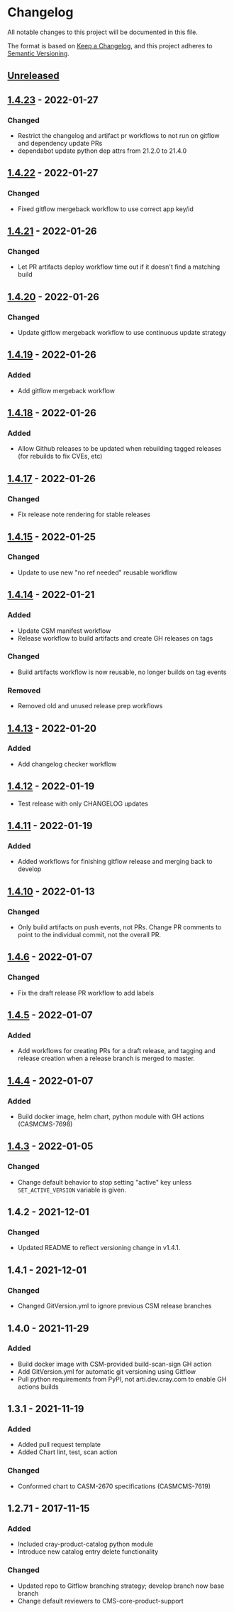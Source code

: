 # Changelog

All notable changes to this project will be documented in this file.

The format is based on [Keep a Changelog](https://keepachangelog.com/en/1.0.0/),
and this project adheres to [Semantic Versioning](https://semver.org/spec/v2.0.0.html).

## [Unreleased]

## [1.4.23] - 2022-01-27

### Changed

- Restrict the changelog and artifact pr workflows to not run on gitflow and
  dependency update PRs
- dependabot update python dep attrs from 21.2.0 to 21.4.0

## [1.4.22] - 2022-01-27

### Changed

- Fixed gitflow mergeback workflow to use correct app key/id

## [1.4.21] - 2022-01-26

### Changed

- Let PR artifacts deploy workflow time out if it doesn't find a matching build

## [1.4.20] - 2022-01-26

### Changed

- Update gitflow mergeback workflow to use continuous update strategy

## [1.4.19] - 2022-01-26

### Added

- Add gitflow mergeback workflow

## [1.4.18] - 2022-01-26

### Added

- Allow Github releases to be updated when rebuilding tagged releases
  (for rebuilds to fix CVEs, etc)

## [1.4.17] - 2022-01-26

### Changed

- Fix release note rendering for stable releases

## [1.4.15] - 2022-01-25

### Changed

- Update to use new "no ref needed" reusable workflow

## [1.4.14] - 2022-01-21

### Added

- Update CSM manifest workflow
- Release workflow to build artifacts and create GH releases on tags

### Changed

- Build artifacts workflow is now reusable, no longer builds on tag events

### Removed

- Removed old and unused release prep workflows

## [1.4.13] - 2022-01-20

### Added

- Add changelog checker workflow

## [1.4.12] - 2022-01-19

-   Test release with only CHANGELOG updates

## [1.4.11] - 2022-01-19

### Added

-   Added workflows for finishing gitflow release and merging back to develop

## [1.4.10] - 2022-01-13

### Changed

- Only build artifacts on push events, not PRs. Change PR comments to point to the individual commit, not the overall PR.

## [1.4.6] - 2022-01-07

### Changed

-   Fix the draft release PR workflow to add labels

## [1.4.5] - 2022-01-07

### Added

- Add workflows for creating PRs for a draft release, and tagging and release creation when a release branch is merged to master.

## [1.4.4] - 2022-01-07

### Added

- Build docker image, helm chart, python module with GH actions (CASMCMS-7698)

## [1.4.3] - 2022-01-05

### Changed

- Change default behavior to stop setting "active" key unless `SET_ACTIVE_VERSION` variable is given.

## 1.4.2 - 2021-12-01

### Changed

- Updated README to reflect versioning change in v1.4.1.

## 1.4.1 - 2021-12-01

### Changed

- Changed GitVersion.yml to ignore previous CSM release branches

## 1.4.0 - 2021-11-29

### Added

- Build docker image with CSM-provided build-scan-sign GH action
- Add GitVersion.yml for automatic git versioning using Gitflow
- Pull python requirements from PyPI, not arti.dev.cray.com to enable GH actions builds

## 1.3.1 - 2021-11-19

### Added

- Added pull request template
- Added Chart lint, test, scan action

### Changed

- Conformed chart to CASM-2670 specifications (CASMCMS-7619)

## 1.2.71 - 2017-11-15

### Added

- Included cray-product-catalog python module
- Introduce new catalog entry delete functionality

### Changed

- Updated repo to Gitflow branching strategy; develop branch now base branch
- Change default reviewers to CMS-core-product-support

[Unreleased]: https://github.com/Cray-HPE/cray-product-catalog/compare/1.4.23...HEAD

[1.4.23]: https://github.com/Cray-HPE/cray-product-catalog/compare/1.4.22...1.4.23

[1.4.22]: https://github.com/Cray-HPE/cray-product-catalog/compare/1.4.21...1.4.22

[1.4.21]: https://github.com/Cray-HPE/cray-product-catalog/compare/1.4.20...1.4.21

[1.4.20]: https://github.com/Cray-HPE/cray-product-catalog/compare/1.4.19...1.4.20

[1.4.19]: https://github.com/Cray-HPE/cray-product-catalog/compare/1.4.18...1.4.19

[1.4.18]: https://github.com/Cray-HPE/cray-product-catalog/compare/1.4.17...1.4.18

[1.4.17]: https://github.com/Cray-HPE/cray-product-catalog/compare/1.4.15...1.4.17

[1.4.15]: https://github.com/Cray-HPE/cray-product-catalog/compare/1.4.14...1.4.15

[1.4.14]: https://github.com/Cray-HPE/cray-product-catalog/compare/1.4.13...1.4.14

[1.4.13]: https://github.com/Cray-HPE/cray-product-catalog/compare/1.4.12...1.4.13

[1.4.12]: https://github.com/Cray-HPE/cray-product-catalog/compare/1.4.11...1.4.12

[1.4.11]: https://github.com/Cray-HPE/cray-product-catalog/compare/1.4.10...1.4.11

[1.4.10]: https://github.com/Cray-HPE/cray-product-catalog/compare/1.4.6...1.4.10

[1.4.6]: https://github.com/Cray-HPE/cray-product-catalog/compare/1.4.5...1.4.6

[1.4.5]: https://github.com/Cray-HPE/cray-product-catalog/compare/1.4.4...1.4.5

[1.4.4]: https://github.com/Cray-HPE/cray-product-catalog/compare/1.4.3...1.4.4

[1.4.3]: https://github.com/Cray-HPE/cray-product-catalog/compare/1.4.2...1.4.3
